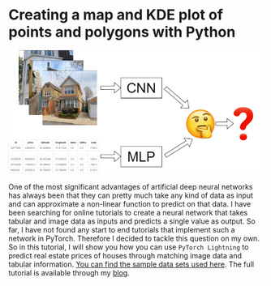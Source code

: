 # Creating a map and KDE plot of points and polygons with Python

![Input image.](teaser.png)

One of the most significant advantages of artificial deep neural networks has always been that they can pretty much take any kind of data as input and can approximate a non-linear function to predict on that data. I have been searching for online tutorials to create a neural network that takes tabular and image data as inputs and predicts a single value as output. So far, I have not found any start to end tutorials that implement such a network in PyTorch. Therefore I decided to tackle this question on my own. So in this tutorial, I will show you how you can use `PyTorch Lightning` to predict real estate prices of houses through matching image data and tabular information. [You can find the sample data sets used here](<[here](https://1drv.ms/u/s!AqUPqx8G81xZiL1l80RtZbjPj43MhA?e=KagzKc)>). The full tutorial is available through my [blog](https://rosenfelder.ai/multi-input-neural-network-pytorch/).

